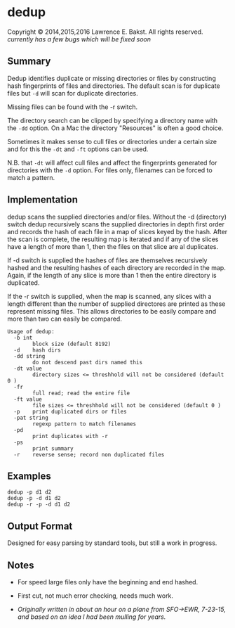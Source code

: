dedup
=====
Copyright © 2014,2015,2016 Lawrence E. Bakst. All rights reserved.  
*currently has a few bugs which will be fixed soon*

Summary
-------
Dedup identifies duplicate or missing directories or files by constructing hash fingerprints of files and directories. The default scan is for duplicate files but `-d` will scan for duplicate directories.

Missing files can be found with the -r switch.

The directory search can be clipped by specifying a directory name with the `-dd` option. On a Mac the directory "Resources" is often a good choice.

Sometimes it makes sense to cull files or directories under a certain size and for this the `-dt` and `-ft` options can be used.

N.B. that `-dt` will affect cull files and affect the fingerprints generated for directories with the `-d` option. For files only, filenames can be forced to match a pattern.

Implementation
--------------
dedup scans the supplied directories and/or files. Without the -d (directory) switch dedup recursively scans the supplied directories in depth first order and records the hash of each file in a map of slices keyed by the hash. After the scan is complete, the resulting map is iterated and if any of the slices have a length of more than 1, then the files on that slice are al duplicates.

If -d switch is supplied the hashes of files are themselves recursively hashed and the resulting hashes of each directory are recorded in the map. Again, if the length of any slice is more than 1 then the entire directory is duplicated.

If the -r switch is supplied, when the map is scanned, any slices with a length different than the number of supplied directores are printed as these represent missing files. This allows directories to be easily compare and more than two can easily be compared.


	Usage of dedup:
	  -b int
	    	block size (default 8192)
	  -d	hash dirs
	  -dd string
	    	do not descend past dirs named this
	  -dt value
	    	directory sizes <= threshhold will not be considered (default 0 )
	  -fr
	    	full read; read the entire file
	  -ft value
	    	file sizes <= threshhold will not be considered (default 0 )
	  -p	print duplicated dirs or files
	  -pat string
	    	regexp pattern to match filenames
	  -pd
	    	print duplicates with -r
	  -ps
	    	print summary
	  -r	reverse sense; record non duplicated files

Examples
--------
	dedup -p d1 d2
	dedup -p -d d1 d2
	dedup -r -p -d d1 d2

Output Format
-------------
Designed for easy parsing by standard tools, but still a work in progress.

Notes
-----
* For speed large files only have the beginning and end hashed.

* First cut, not much error checking, needs much work.

* *Originally written in about an hour on a plane from SFO->EWR, 7-23-15, and based on an idea I had been mulling for years.*


